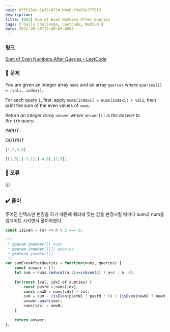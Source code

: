 ```yaml
---
uuid: b5f515ec-1a38-4734-bbab-c5a03a77f8f3
description: 
title: [985] Sum of Even Numbers After Queries
tags: [ Daily Challenge, LeetCode, Medium ]
date: 2022-09-20T15:00:00.000Z
---
```








### 링크

[Sum of Even Numbers After Queries - LeetCode](https://leetcode.com/problems/sum-of-even-numbers-after-queries/)

### 📝 문제

You are given an integer array `nums` and an array `queries` where `queries[i] = [vali, indexi]`.

For each query `i`, first, apply `nums[indexi] = nums[indexi] + vali`, then print the sum of the even values of `nums`.

Return *an integer array* `answer` *where* `answer[i]` *is the answer to the* `ith` *query*.

*INPUT*

*OUTPUT*

```jsx
[1,2,3,4]
```

```jsx
[[1,0],[-3,1],[-4,0],[2,3]]
```

### 🚨 오류

<aside>
🕧

</aside>

### ✔️ 풀이

주어진 인덱스만 변경을 하기 때문에 쿼리에 맞는 값을 변경시킬 때마다 sum과 num을 업데이트 시키면서 풀이하였다.

```jsx
const isEven = (n) => n % 2 === 0;

/**
 * @param {number[]} nums
 * @param {number[][]} queries
 * @return {number[]}
 */
var sumEvenAfterQueries = function(nums, queries) {
    const answer = [];
    let sum = nums.reduce((a,c)=>isEven(c) ? a+c : a, 0);
    
    for(const [val, idx] of queries) {
        const pastN = nums[idx];
        const newN = nums[idx] + val;
        sum = sum - (isEven(pastN) ? pastN : 0) + (isEven(newN) ? newN : 0);
        answer.push(sum);
        nums[idx] = newN;
    }
    
    return answer;
};
```
